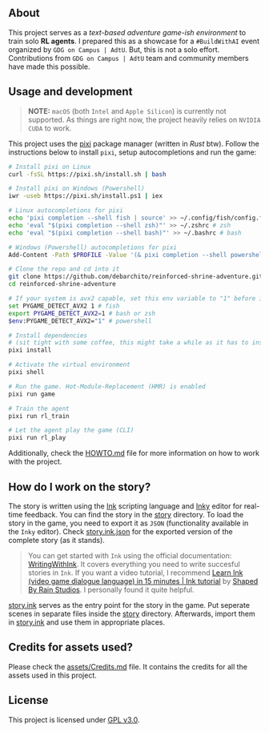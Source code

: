 ## About

This project serves as a *text-based adventure game-ish environment* to train solo **RL agents**. I prepared this as a showcase for a `#BuildWithAI` event organized by `GDG on Campus | AdtU`. But, this is not a solo effort. Contributions from `GDG on Campus | AdtU` team and community members have made this possible.

## Usage and development

> **NOTE:** `macOS` (both `Intel` and `Apple Silicon`) is currently not supported. As things are right now, the project heavily relies on `NVIDIA CUDA` to work.

This project uses the [pixi](https://github.com/prefix-dev/pixi) package manager (written in *Rust* btw). Follow the instructions below to install `pixi`, setup autocompletions and run the game:

```sh
# Install pixi on Linux
curl -fsSL https://pixi.sh/install.sh | bash

# Install pixi on Windows (Powershell)
iwr -useb https://pixi.sh/install.ps1 | iex

# Linux autocompletions for pixi
echo 'pixi completion --shell fish | source' >> ~/.config/fish/config.fish # fish
echo 'eval "$(pixi completion --shell zsh)"' >> ~/.zshrc # zsh
echo 'eval "$(pixi completion --shell bash)"' >> ~/.bashrc # bash

# Windows (Powershell) autocompletions for pixi
Add-Content -Path $PROFILE -Value '(& pixi completion --shell powershell) | Out-String | Invoke-Expression'

# Clone the repo and cd into it
git clone https://github.com/debarchito/reinforced-shrine-adventure.git
cd reinforced-shrine-adventure

# If your system is avx2 capable, set this env variable to "1" before installing packages
set PYGAME_DETECT_AVX2 1 # fish
export PYGAME_DETECT_AVX2=1 # bash or zsh
$env:PYGAME_DETECT_AVX2="1" # powershell

# Install dependencies 
# (sit tight with some coffee, this might take a while as it has to install CUDA and stuff)
pixi install

# Activate the virtual environment
pixi shell

# Run the game. Hot-Module-Replacement (HMR) is enabled
pixi run game

# Train the agent
pixi run rl_train

# Let the agent play the game (CLI)
pixi run rl_play
```

Additionally, check the [HOWTO.md](HOWTO.md) file for more information on how to work with the project.

## How do I work on the story?

The story is written using the [Ink](https://github.com/inkle/ink) scripting language and [Inky](https://github.com/inkle/inky) editor for real-time feedback. You can find the story in the [story](story) directory. To load the story in the game, you need to export it as `JSON` (functionality available in the `Inky` editor). Check [story.ink.json](story/json/story.ink.json) for the exported version of the complete story (as it stands).

> You can get started with `Ink` using the official documentation: [WritingWithInk](https://github.com/inkle/ink/blob/master/Documentation/WritingWithInk.md). It covers everything you need to write succesful stories in `Ink`. If you want a video tutorial, I recommend [Learn Ink (video game dialogue language) in 15 minutes | Ink tutorial](https://youtu.be/KSRpcftVyKg?si=h3jSHifFc-Qa-kCR) by [Shaped By Rain Studios](https://www.youtube.com/@ShapedByRainStudios). I personally found it quite helpful.

[story.ink](story/story.ink) serves as the entry point for the story in the game. Put seperate scenes in separate files inside the [story](story) directory. Afterwards, import them in [story.ink](story/story.ink) and use them in appropriate places.

## Credits for assets used?

Please check the [assets/Credits.md](assets/Credits.md) file. It contains the credits for all the assets used in this project.

## License

This project is licensed under [GPL v3.0](LICENSE).
